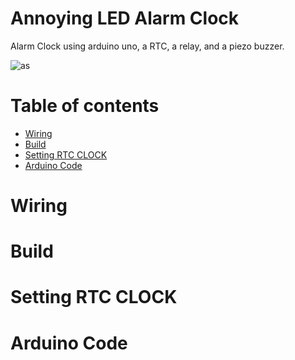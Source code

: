 Annoying LED Alarm Clock
=========

Alarm Clock using arduino uno, a RTC, a relay, and a piezo buzzer.  

![as](https://github.com/DIYCharles/AnnoyingLedAlarmClock/blob/master/pics/1.gif?raw=true "gif.gif")


<!-- ![alt text](https://raw.githubusercontent.com/DIYCharles/DIYKeyboards-/master/photos/img1.jpg "img1.jpg") -->

Table of contents
=================

<!--ts-->
   * [Wiring](#Wiring)
   * [Build](#Build)
   * [Setting RTC CLOCK](#Setting-RTC-CLOCK)
   * [Arduino Code](#Arduino-Code)
<!--te-->


Wiring
============

<!-- I wired this in the COL2ROW diode configuration. How this works is each column is connected to its own pin then the other side of the switch is connected to a diode with the line on the far side. The other side of the diode is connected to the ends of all the other diodes in the same row.

![alt text](https://raw.githubusercontent.com/DIYCharles/DIYKeyboards-/master/photos/img3.jpg "img3.jpg")

The rotary encoder has 5 pins. The two on one side are a switch that is activated by pressing in the dial like a R3 on a game controller. The other side with 3 pins are connected to pins on the arduino with the middle pin connected to ground.

![alt text](https://raw.githubusercontent.com/DIYCharles/DIYKeyboards-/master/photos/img4.jpg "img4.jpg") -->






Build
============

<!-- I didn't put much thought into the design or build. There are 4 parts. They are held together by 4 M3x20mm screws and 8 M3 nuts. Install everything on the top plate and wire. Match the face plate with the base and cut the wires to size. Solder up the pro-micro and test. To get the M3 nuts to sit apply a soldering tip to them and melt them into the hole. 

![alt text](https://raw.githubusercontent.com/DIYCharles/DIYKeyboards-/master/photos/img5.JPG "img5.jpg")

![alt text](https://raw.githubusercontent.com/DIYCharles/DIYKeyboards-/master/photos/img6.JPG "img6.jpg")

![alt text](https://raw.githubusercontent.com/DIYCharles/DIYKeyboards-/master/photos/img7.JPG "img7.jpg")

![alt text](https://raw.githubusercontent.com/DIYCharles/DIYKeyboards-/master/photos/img8.JPG "img8.jpg") -->




Setting RTC CLOCK
============

<!-- In the config.h file we set the pins on the pro-micro. Note they are not the same pins printed on the board. You can find the pin lables here https://deskthority.net/wiki/Arduino_Pro_Micro. DIODE_DIRECTION is importand to note.

```h
/* key matrix size */
#define MATRIX_ROWS 1
#define MATRIX_COLS 5

/* key matrix pins */
#define MATRIX_ROW_PINS { F7 }
#define MATRIX_COL_PINS { B3, B4, B1, B2, B5 }
#define UNUSED_PINS

#define ENCODERS_PAD_A { D1 }
#define ENCODERS_PAD_B { E6 }
#define ENCODER_DIRECTION_FLIP

/* COL2ROW or ROW2COL */
#define DIODE_DIRECTION COL2ROW

/* number of backlight levels */
```
In the kb/keymaps/default/keymap.c you can change the key bindings. Currently I have them set to 

* LCTL(KC_Z) **Undo**
* LCTL(KC_C) **Copy**
* LCTL(KC_V) **Paste**
* LCTL(LSFT(KC_M)) **Mute mic in MS Teams**
* KC_MUTE **Rotary encoder push button mutes speakers**

```c
const uint16_t PROGMEM keymaps[][MATRIX_ROWS][MATRIX_COLS] = {

	KEYMAP(
		LCTL(KC_Z), LCTL(KC_C), LCTL(KC_V), LCTL(LSFT(KC_M)), KC_MUTE),
}
```

The rotary encoder is mapped in the keymap.c file with

* KC_AUDIO_VOL_UP and KC_AUDIO_VOL_DOWN **Turns the volume up and down**
  
```c
void encoder_update_user(int8_t index, bool clockwise) {
    if (clockwise) {
      tap_code(KC_AUDIO_VOL_UP);
    } else {
      tap_code(KC_AUDIO_VOL_DOWN);
    }
}
``` -->

Arduino Code
=====
<!-- * First install QMK and QMK Toolbox

To compile move the files into your qmk directory under keyboards like this.

![alt text](https://raw.githubusercontent.com/DIYCharles/DIYKeyboards-/master/photos/img9.jpg "img9.jpg")

load up your MSYS2 MinGW 64-bit where qmk is installed and run 

```bash
$ qmk compile -kb kb -km default
```

It should look like this

![alt text](https://raw.githubusercontent.com/DIYCharles/DIYKeyboards-/master/photos/img10.jpg "img10.jpg")

One complete under the /qmk-firmware/ will be a kb_default.hex

Load up QMK Toolbox. Click open and choose the /qmk_firmware/kb_default.hex. Click autoflash. Connect your pro-micro via usb. To enter bootloader mode short the reset and ground pins. QMK Toolbox will auto detect it and flash it. It should look like this.

![alt text](https://raw.githubusercontent.com/DIYCharles/DIYKeyboards-/master/photos/img11.png "img11.jpg") -->